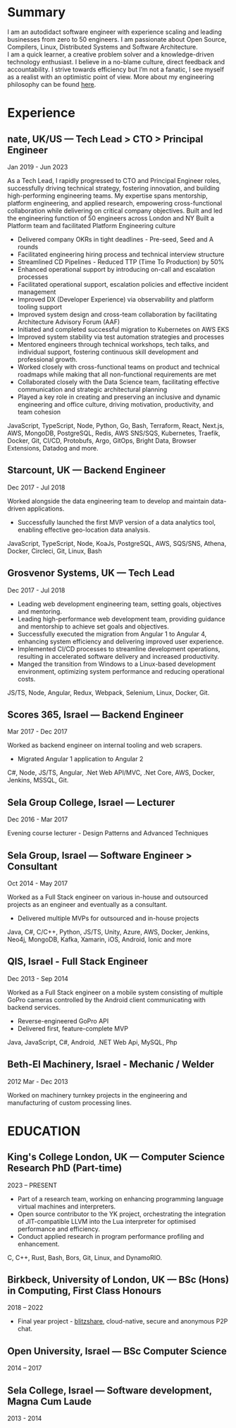 # Summary

I am an autodidact software engineer with experience scaling and leading businesses from zero to 50 engineers. I am passionate about Open Source, Compilers, Linux, Distributed Systems and Software Architecture. <br/> I am a quick learner, a creative problem solver and a knowledge-driven technology enthusiast. I believe in a no-blame culture, direct feedback and accountability. I strive towards efficiency but I’m not a fanatic, I see myself as a realist with an optimistic point of view. More about my engineering philosophy can be found [here](https://p3ld3v.dev/engineering-philosophy).

# Experience

## nate, UK/US — Tech Lead > CTO > Principal Engineer 

Jan 2019 - Jun 2023

As a Tech Lead, I rapidly progressed to CTO and  Principal Engineer roles, successfully driving technical strategy, fostering innovation, and building high-performing engineering teams. My expertise spans mentorship, platform engineering, and applied research, empowering cross-functional collaboration while delivering on critical company objectives.
Built and led the engineering function of 50 engineers across London and NY
Built a Platform team and facilitated Platform Engineering culture

+ Delivered company OKRs in tight deadlines - Pre-seed, Seed and A rounds
+ Facilitated engineering hiring process and technical interview structure
+ Streamlined CD Pipelines - Reduced TTP (Time To Production) by 50% 
+ Enhanced operational support by introducing on-call and escalation processes
+ Facilitated operational support, escalation policies and effective incident management
+ Improved DX (Developer Experience) via observability and platform tooling support
+ Improved system design and cross-team collaboration by facilitating Architecture Advisory Forum (AAF)
+ Initiated and completed successful migration to Kubernetes on AWS EKS
+ Improved system stability via test automation strategies and processes
+ Mentored engineers through technical workshops, tech talks, and individual support, fostering continuous skill development and professional growth.
+ Worked closely with cross-functional teams on product and technical roadmaps while  making that all non-functional requirements are met
+ Collaborated closely with the Data Science team, facilitating effective communication and strategic architectural planning
+ Played a key role in creating and preserving an inclusive and dynamic engineering and office culture, driving motivation, productivity, and team cohesion

JavaScript, TypeScript, Node, Python, Go, Bash, Terraform, React, Next.js, AWS, MongoDB,  PostgreSQL, Redis, AWS SNS/SQS, Kubernetes, Traefik, Docker, Git, CI/CD, Protobufs, Argo, GitOps, Bright Data, Browser Extensions, Datadog and more.

## Starcount, UK — Backend Engineer

Dec 2017 - Jul 2018

Worked alongside the data engineering team to develop and maintain data-driven applications.

- Successfully launched the first MVP version of a data analytics tool, enabling effective geo-location data analysis.

JavaScript, TypeScript, Node, KoaJs, PostgreSQL, AWS, SQS/SNS, Athena, Docker, Circleci, Git, Linux, Bash

## Grosvenor Systems, UK — Tech Lead

Dec 2017 - Jul 2018

+ Leading web development engineering team, setting goals, objectives and mentoring.
+ Leading high-performance web development team, providing guidance and mentorship to achieve set goals and objectives.
+ Successfully executed the migration from Angular 1 to Angular 4, enhancing system efficiency and delivering improved user experience.
+ Implemented CI/CD processes to streamline development operations, resulting in accelerated software delivery and increased productivity.
+ Manged the transition from Windows to a Linux-based development environment, optimizing system performance and reducing operational costs.

JS/TS, Node, Angular, Redux, Webpack, Selenium, Linux, Docker, Git.

## Scores 365, Israel — Backend Engineer

Mar 2017 - Dec 2017

Worked as backend engineer on internal tooling and web scrapers.

+ Migrated Angular 1 application to Angular 2

C#, Node, JS/TS, Angular, .Net Web API/MVC, .Net Core,  AWS, Docker, Jenkins, MSSQL, Git.

## Sela Group College, Israel — Lecturer

Dec 2016 - Mar 2017

Evening course lecturer - Design Patterns and Advanced Techniques

## Sela Group, Israel — Software Engineer > Consultant

Oct 2014 - May 2017

Worked as a Full Stack engineer on various in-house and outsourced projects as an engineer and eventually as a consultant.

+ Delivered multiple MVPs for outsourced and in-house projects

Java, C#, C/C++, Python, JS/TS, Unity, Azure, AWS, Docker, Jenkins, Neo4j, MongoDB, Kafka, Xamarin, iOS, Android, Ionic and more

## QIS, Israel - Full Stack Engineer

Dec 2013 - Sep 2014

Worked as a Full Stack engineer on a mobile system consisting of multiple GoPro cameras controlled by the Android client communicating with backend services.

+ Reverse-engineered GoPro API
+ Delivered first, feature-complete MVP

Java, JavaScript, C#, Android, .NET Web Api, MySQL, Php

## Beth-El Machinery, Israel - Mechanic / Welder

2012 Mar - Dec 2013

Worked on machinery turnkey projects in the ­engineering and manufacturing of custom ­processing lines.

# EDUCATION

## King's College London, UK — Computer Science Research PhD (Part-time)

2023 – PRESENT

+ Part of a research team, working on enhancing programming language virtual machines and interpreters.
+ Open source contributor to the YK project, orchestrating the integration of JIT-compatible LLVM into the Lua interpreter for optimised performance and efficiency.
+ Conduct applied research in program performance profiling and enhancement.
 
C, C++, Rust, Bash, Bors, Git, Linux, and DynamoRIO.

## Birkbeck, University of London, UK — BSc (Hons) in Computing, First Class Honours

2018 – 2022

+ Final year project - [blitzshare](https://github.com/blitzshare), cloud-native, secure and anonymous P2P chat.

## Open University, Israel — BSc Computer Science

2014 – 2017

## Sela College, Israel — Software development, Magna Cum Laude

2013 - 2014
